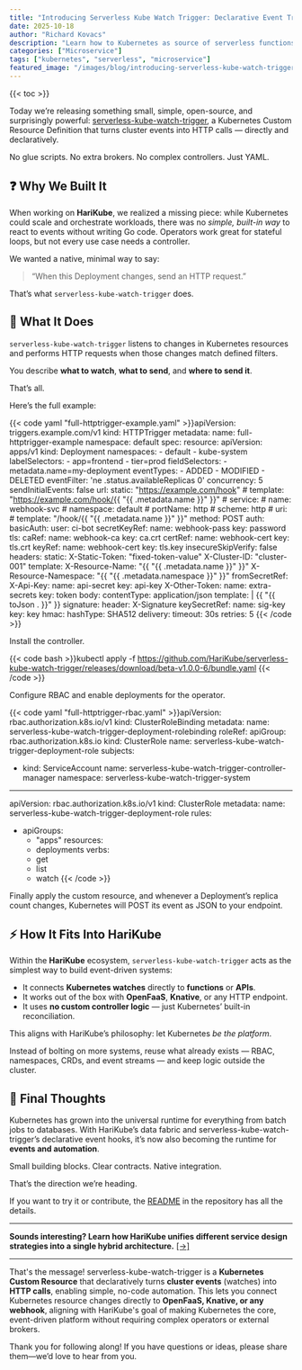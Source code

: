 ```yaml
---
title: "Introducing Serverless Kube Watch Trigger: Declarative Event Triggers for Kubernetes"
date: 2025-10-18
author: "Richard Kovacs"
description: "Learn how to Kubernetes as source of serverless functions."
categories: ["Microservice"]
tags: ["kubernetes", "serverless", "microservice"]
featured_image: "/images/blog/introducing-serverless-kube-watch-trigger-declarative-event-triggers-for-kubernetes.png"
---
```


{{< toc >}}

Today we’re releasing something small, simple, open-source, and surprisingly powerful: [serverless-kube-watch-trigger](https://github.com/HariKube/serverless-kube-watch-trigger), a Kubernetes Custom Resource Definition that turns cluster events into HTTP calls — directly and declaratively.

No glue scripts. No extra brokers. No complex controllers. Just YAML.

## ❓ Why We Built It

When working on **HariKube**, we realized a missing piece: while Kubernetes could scale and orchestrate workloads, there was no *simple, built-in way* to react to events without writing Go code. Operators work great for stateful loops, but not every use case needs a controller.

We wanted a native, minimal way to say:

> “When this Deployment changes, send an HTTP request.”

That’s what `serverless-kube-watch-trigger` does.

## 🔌 What It Does

`serverless-kube-watch-trigger` listens to changes in Kubernetes resources and performs HTTP requests when those changes match defined filters.

You describe **what to watch**, **what to send**, and **where to send it**.

That’s all.

Here’s the full example:

{{< code yaml "full-httptrigger-example.yaml" >}}apiVersion: triggers.example.com/v1
kind: HTTPTrigger
metadata:
  name: full-httptrigger-example
  namespace: default
spec:
  resource:
    apiVersion: apps/v1
    kind: Deployment
  namespaces:
    - default
    - kube-system
  labelSelectors:
    - app=frontend
    - tier=prod
  fieldSelectors:
    - metadata.name=my-deployment
  eventTypes:
    - ADDED
    - MODIFIED
    - DELETED
  eventFilter: 'ne .status.availableReplicas 0'
  concurrency: 5
  sendInitialEvents: false
  url:
    static: "https://example.com/hook"
    # template: "https://example.com/hook/{{ "{{ .metadata.name }}" }}"
    # service:
    #   name: webhook-svc
    #   namespace: default
    #   portName: http
    #   scheme: http
    #   uri:
    #     template: "/hook/{{ "{{ .metadata.name }}" }}"
  method: POST
  auth:
    basicAuth:
      user: ci-bot
      secretKeyRef:
        name: webhook-pass
        key: password
    tls:
      caRef:
        name: webhook-ca
        key: ca.crt
      certRef:
        name: webhook-cert
        key: tls.crt
      keyRef:
        name: webhook-cert
        key: tls.key
      insecureSkipVerify: false
  headers:
    static:
      X-Static-Token: "fixed-token-value"
      X-Cluster-ID: "cluster-001"
    template:
      X-Resource-Name: "{{ "{{ .metadata.name }}" }}"
      X-Resource-Namespace: "{{ "{{ .metadata.namespace }}" }}"
    fromSecretRef:
      X-Api-Key:
        name: api-secret
        key: api-key
      X-Other-Token:
        name: extra-secrets
        key: token
  body:
    contentType: application/json
    template: |
      {{ "{{ toJson . }}" }}
    signature:
      header: X-Signature
      keySecretRef:
        name: sig-key
        key: key
      hmac:
        hashType: SHA512
  delivery:
    timeout: 30s
    retries: 5
{{< /code >}}

Install the controller.

{{< code bash >}}kubectl apply -f https://github.com/HariKube/serverless-kube-watch-trigger/releases/download/beta-v1.0.0-6/bundle.yaml
{{< /code >}}

Configure RBAC and enable deployments for the operator.

{{< code yaml "full-httptrigger-rbac.yaml" >}}apiVersion: rbac.authorization.k8s.io/v1
kind: ClusterRoleBinding
metadata:
  name: serverless-kube-watch-trigger-deployment-rolebinding
roleRef:
  apiGroup: rbac.authorization.k8s.io
  kind: ClusterRole
  name: serverless-kube-watch-trigger-deployment-role
subjects:
- kind: ServiceAccount
  name: serverless-kube-watch-trigger-controller-manager
  namespace: serverless-kube-watch-trigger-system
---
apiVersion: rbac.authorization.k8s.io/v1
kind: ClusterRole
metadata:
  name: serverless-kube-watch-trigger-deployment-role
rules:
- apiGroups:
  - "apps"
  resources:
  - deployments
  verbs:
  - get
  - list
  - watch
{{< /code >}}

Finally apply the custom resource, and whenever a Deployment’s replica count changes, Kubernetes will POST its event as JSON to your endpoint.

## ⚡ How It Fits Into HariKube

Within the **HariKube** ecosystem, `serverless-kube-watch-trigger` acts as the simplest way to build event-driven systems:

- It connects **Kubernetes watches** directly to **functions** or **APIs**.
- It works out of the box with **OpenFaaS**, **Knative**, or any HTTP endpoint.
- It uses **no custom controller logic** — just Kubernetes’ built-in reconciliation.

This aligns with HariKube’s philosophy: let Kubernetes *be the platform*.

Instead of bolting on more systems, reuse what already exists — RBAC, namespaces, CRDs, and event streams — and keep logic outside the cluster.

## 🧠 Final Thoughts

Kubernetes has grown into the universal runtime for everything from batch jobs to databases. With HariKube’s data fabric and serverless-kube-watch-trigger’s declarative event hooks, it’s now also becoming the runtime for **events and automation**.

Small building blocks. Clear contracts. Native integration.

That’s the direction we’re heading.

If you want to try it or contribute, the [README](https://github.com/HariKube/serverless-kube-watch-trigger/blob/main/README.md) in the repository has all the details.

---

**Sounds interesting? Learn how HariKube unifies different service design strategies into a single hybrid architecture.** [[→]](/blog/harikube-the-hybrid-paas-blueprint-for-kubernetes/)

---

That's the message! serverless-kube-watch-trigger is a **Kubernetes Custom Resource** that declaratively turns **cluster events** (watches) into **HTTP calls**, enabling simple, no-code automation. This lets you connect Kubernetes resource changes directly to **OpenFaaS, Knative, or any webhook**, aligning with HariKube's goal of making Kubernetes the core, event-driven platform without requiring complex operators or external brokers.

Thank you for following along! If you have questions or ideas, please share them—we’d love to hear from you.
